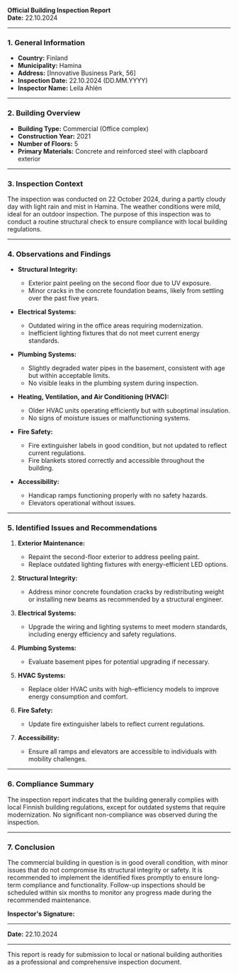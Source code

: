 

**Official Building Inspection Report**  
**Date:** 22.10.2024  

---

### **1. General Information**

- **Country:** Finland  
- **Municipality:** Hamina  
- **Address:** [Innovative Business Park, 56]  
- **Inspection Date:** 22.10.2024 (DD.MM.YYYY)  
- **Inspector Name:** Leila Ahlén  

---

### **2. Building Overview**

- **Building Type:** Commercial (Office complex)  
- **Construction Year:** 2021  
- **Number of Floors:** 5  
- **Primary Materials:** Concrete and reinforced steel with clapboard exterior  

---

### **3. Inspection Context**

The inspection was conducted on 22 October 2024, during a partly cloudy day with light rain and mist in Hamina. The weather conditions were mild, ideal for an outdoor inspection. The purpose of this inspection was to conduct a routine structural check to ensure compliance with local building regulations.

---

### **4. Observations and Findings**

- **Structural Integrity:**  
  - Exterior paint peeling on the second floor due to UV exposure.  
  - Minor cracks in the concrete foundation beams, likely from settling over the past five years.  

- **Electrical Systems:**  
  - Outdated wiring in the office areas requiring modernization.  
  - Inefficient lighting fixtures that do not meet current energy standards.  

- **Plumbing Systems:**  
  - Slightly degraded water pipes in the basement, consistent with age but within acceptable limits.  
  - No visible leaks in the plumbing system during inspection.  

- **Heating, Ventilation, and Air Conditioning (HVAC):**  
  - Older HVAC units operating efficiently but with suboptimal insulation.  
  - No signs of moisture issues or malfunctioning systems.  

- **Fire Safety:**  
  - Fire extinguisher labels in good condition, but not updated to reflect current regulations.  
  - Fire blankets stored correctly and accessible throughout the building.  

- **Accessibility:**  
  - Handicap ramps functioning properly with no safety hazards.  
  - Elevators operational without issues.  

---

### **5. Identified Issues and Recommendations**

1. **Exterior Maintenance:**  
   - Repaint the second-floor exterior to address peeling paint.  
   - Replace outdated lighting fixtures with energy-efficient LED options.  

2. **Structural Integrity:**  
   - Address minor concrete foundation cracks by redistributing weight or installing new beams as recommended by a structural engineer.  

3. **Electrical Systems:**  
   - Upgrade the wiring and lighting systems to meet modern standards, including energy efficiency and safety regulations.  

4. **Plumbing Systems:**  
   - Evaluate basement pipes for potential upgrading if necessary.  

5. **HVAC Systems:**  
   - Replace older HVAC units with high-efficiency models to improve energy consumption and comfort.  

6. **Fire Safety:**  
   - Update fire extinguisher labels to reflect current regulations.  

7. **Accessibility:**  
   - Ensure all ramps and elevators are accessible to individuals with mobility challenges.  

---

### **6. Compliance Summary**

The inspection report indicates that the building generally complies with local Finnish building regulations, except for outdated systems that require modernization. No significant non-compliance was observed during the inspection.

---

### **7. Conclusion**

The commercial building in question is in good overall condition, with minor issues that do not compromise its structural integrity or safety. It is recommended to implement the identified fixes promptly to ensure long-term compliance and functionality. Follow-up inspections should be scheduled within six months to monitor any progress made during the recommended maintenance.

**Inspector's Signature:**  
_________________________  
**Date:** 22.10.2024  

--- 

This report is ready for submission to local or national building authorities as a professional and comprehensive inspection document.